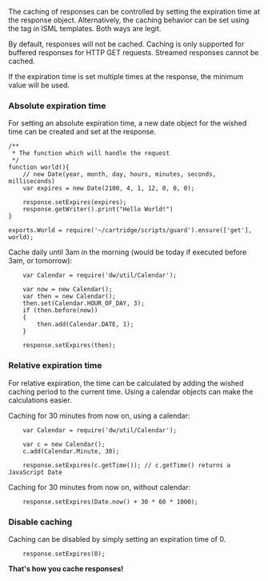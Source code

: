The caching of responses can be controlled by setting the expiration time at the response object.
Alternatively, the caching behavior can be set using the <iscache> tag in ISML templates. Both ways are legit.

By default, responses will not be cached. Caching is only supported for buffered responses for HTTP GET requests. Streamed responses cannot be cached.

If the expiration time is set multiple times at the response, the minimum value will be used.


### Absolute expiration time

For setting an absolute expiration time, a new date object for the wished time can be created and set at the response.

```
/**
 * The function which will handle the request
 */
function world(){
    // new Date(year, month, day, hours, minutes, seconds, milliseconds)
    var expires = new Date(2100, 4, 1, 12, 0, 0, 0);

    response.setExpires(expires);
    response.getWriter().print("Hello World!")
}

exports.World = require('~/cartridge/scripts/guard').ensure(['get'], world);
```


Cache daily until 3am in the morning (would be today if executed before 3am, or tomorrow):

```
    var Calendar = require('dw/util/Calendar');

    var now = new Calendar();
    var then = new Calendar();
    then.set(Calendar.HOUR_OF_DAY, 3);
    if (then.before(now))
    {
        then.add(Calendar.DATE, 1);
    }

    response.setExpires(then);
```


### Relative expiration time

For relative expiration, the time can be calculated by adding the wished caching period to the current time. Using a calendar objects can make the calculations easier.

Caching for 30 minutes from now on, using a calendar:

```
    var Calendar = require('dw/util/Calendar');

    var c = new Calendar();
    c.add(Calendar.Minute, 30);

    response.setExpires(c.getTime()); // c.getTime() returns a JavaScript Date
```


Caching for 30 minutes from now on, without calendar:

```
    response.setExpires(Date.now() + 30 * 60 * 1000);
```



### Disable caching

Caching can be disabled by simply setting an expiration time of 0.

```
    response.setExpires(0);
```



**That's how you cache responses!**
